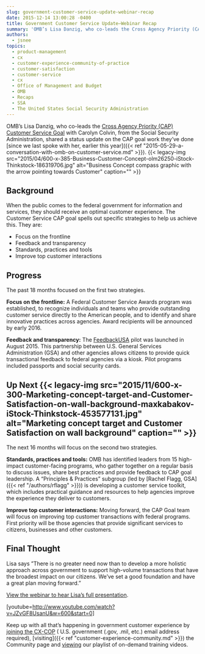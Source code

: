 ```yaml
---
slug: government-customer-service-update-webinar-recap
date: 2015-12-14 13:00:28 -0400
title: Government Customer Service Update—Webinar Recap
summary: 'OMB’s Lisa Danzig, who co-leads the Cross Agency Priority (CAP) Customer Service Goal with Carolyn Colvin, from the Social Security Administration, shared a status update on the CAP goal work they’ve done since we last spoke with her, earlier this year. Background When the public comes to the federal government for information and services, they'
authors:
  - jsnee
topics:
  - product-management
  - cx
  - customer-experience-community-of-practice
  - customer-satisfaction
  - customer-service
  - cx
  - Office of Management and Budget
  - OMB
  - Recaps
  - SSA
  - The United States Social Security Administration
---
```


OMB’s Lisa Danzig, who co-leads the [Cross Agency Priority (CAP) Customer Service Goal](http://www.performance.gov/content/customer-service?view=public#overview) with Carolyn Colvin, from the Social Security Administration, shared a status update on the CAP goal work they’ve done [since we last spoke with her, earlier this year]({{< ref "2015-05-29-a-conversation-with-omb-on-customer-service.md" >}}). {{< legacy-img src="2015/04/600-x-385-Business-Customer-Concept-olm26250-iStock-Thinkstock-186319706.jpg" alt="Business Concept compass graphic with the arrow pointing towards Customer" caption="" >}} 

## Background

When the public comes to the federal government for information and services, they should receive an optimal customer experience. The Customer Service CAP goal spells out specific strategies to help us achieve this. They are:

  * Focus on the frontline
  * Feedback and transparency
  * Standards, practices and tools
  * Improve top customer interactions

## Progress

The past 18 months focused on the first two strategies.

**Focus on the frontline:** A Federal Customer Service Awards program was established, to recognize individuals and teams who provide outstanding customer service directly to the American people, and to identify and share innovative practices across agencies. Award recipients will be announced by early 2016.

**Feedback and transparency:** The [FeedbackUSA](https://feedback.usa.gov/) pilot was launched in August 2015. This partnership between U.S. General Services Administration (GSA) and other agencies allows citizens to provide quick transactional feedback to federal agencies via a kiosk. Pilot programs included passports and social security cards.

## Up Next {{< legacy-img src="2015/11/600-x-300-Marketing-concept-target-and-Customer-Satisfaction-on-wall-background-maxkabakov-iStock-Thinkstock-453577131.jpg" alt="Marketing concept target and Customer Satisfaction on wall background" caption="" >}} 

The next 16 months will focus on the second two strategies.

**Standards, practices and tools:** OMB has identified leaders from 15 high-impact customer-facing programs, who gather together on a regular basis to discuss issues, share best practices and provide feedback to CAP goal leadership. A “Principles & Practices” subgroup (led by [Rachel Flagg, GSA]({{< ref "/authors/rflagg" >}})) is developing a customer service toolkit, which includes practical guidance and resources to help agencies improve the experience they deliver to customers.

**Improve top customer interactions:** Moving forward, the CAP Goal team will focus on improving top customer transactions with federal programs. First priority will be those agencies that provide significant services to citizens, businesses and other customers.

## Final Thought

Lisa says ”There is no greater need now than to develop a more holistic approach across government to support high-volume transactions that have the broadest impact on our citizens. We’ve set a good foundation and have a great plan moving forward.”

[View the webinar to hear Lisa’s full presentation](https://www.youtube.com/watch?v=JZvGF8UsanU&feature=em-subs_digest-g).

[youtube=http://www.youtube.com/watch?v=JZvGF8UsanU&w=600&start=0]

Keep up with all that’s happening in government customer experience by [joining the CX-COP](https://docs.google.com/a/gsa.gov/forms/d/1hzJbZChUg2TRLi_MiC4nAbB-HKUOerBF2kL0qO38fPo/viewform) ( U.S. government (.gov, .mil, etc.) email address required), [visiting]({{< ref "customer-experience-community.md" >}}) the Community page and [viewing](https://www.youtube.com/playlist?list=PLd9b-GuOJ3nH7xSSjL1XBXPfVqw68BNbW) our playlist of on-demand training videos.